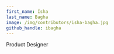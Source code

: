 ```yaml
---
first_name: Isha
last_name: Bagha
image: /img/contributors/isha-bagha.jpg
github_handle: ibagha
---
```

Product Designer
